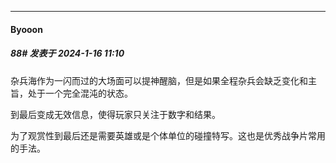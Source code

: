 
*****

####  Byooon  
##### 88#       发表于 2024-1-16 11:10

杂兵海作为一闪而过的大场面可以提神醒脑，但是如果全程杂兵会缺乏变化和主旨，处于一个完全混沌的状态。

到最后变成无效信息，使得玩家只关注于数字和结果。

为了观赏性到最后还是需要英雄或是个体单位的碰撞特写。这也是优秀战争片常用的手法。

